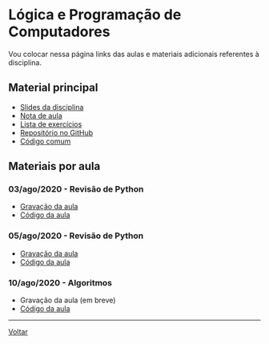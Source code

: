 # Lógica e Programação de Computadores

Vou colocar nessa página links das aulas e materiais adicionais referentes à disciplina.

## Material principal

* [Slides da disciplina](/./assets/logprog/slides.pdf)
* [Nota de aula](/./assets/logprog/nota_aula.html)
* [Lista de exercícios](/./assets/logprog/exercicios.html)
* [Repositório no GitHub](https://github.com/victor0machado/2020.2-logprog)
* [Código comum](https://github.com/victor0machado/2020.2-logprog/blob/master/aulas/common.py)

## Materiais por aula

### 03/ago/2020 - Revisão de Python

* [Gravação da aula](https://ca.bbcollab.com/recording/5856ad2f4a4948959a72b0a662cf0892)
* [Código da aula](https://github.com/victor0machado/2020.2-logprog/blob/master/aulas/aula_01.py)

### 05/ago/2020 - Revisão de Python

* [Gravação da aula](https://ca.bbcollab.com/recording/1842e33939124a54a3ef6fd275b3d224)
* [Código da aula](https://github.com/victor0machado/2020.2-logprog/blob/master/aulas/aula_02.py)

### 10/ago/2020 - Algoritmos

* Gravação da aula (em breve)
* [Código da aula](https://github.com/victor0machado/2020.2-logprog/blob/master/aulas/aula_03.py)

---

[Voltar](https://victor0machado.github.io/)
